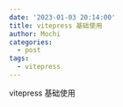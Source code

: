 ```yaml
---
date: '2023-01-03 20:14:00'
title: vitepress 基础使用
author: Mochi
categories:
  - post
tags:
  - vitepress
---
```


vitepress 基础使用
